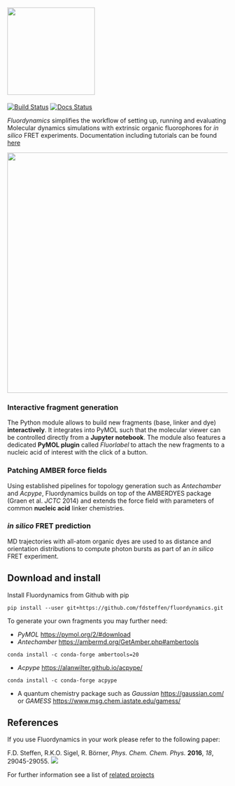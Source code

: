 # <img src="https://github.com/fdsteffen/fluordynamics/blob/master/docs/source/_static/fluordynamics_logo.png" width="200">
[![Build Status](https://github.com/fdsteffen/fluordynamics/workflows/Fluordynamics%20build/badge.svg)](https://github.com/fdsteffen/fluordynamics/actions)
[![Docs Status](https://github.com/fdsteffen/fluordynamics/workflows/Fluordynamics%20docs/badge.svg)](https://github.com/fdsteffen/fluordynamics/actions)

*Fluordynamics* simplifies the workflow of setting up, running and evaluating Molecular dynamics simulations with extrinsic organic fluorophores for *in silico* FRET experiments. Documentation including tutorials can be found [here](https://fdsteffen.github.io/fluordynamics/)


<img src="https://github.com/fdsteffen/fluordynamics/blob/master//docs/source/_static/graphical_abstract.png" width="550">

### Interactive fragment generation

The Python module allows to build new fragments (base, linker and dye) **interactively**. It integrates into PyMOL such that the molecular viewer can be controlled directly from a **Jupyter notebook**. The module also features a dedicated **PyMOL plugin** called *Fluorlabel* to attach the new fragments to a nucleic acid of interest with the click of a button.

### Patching AMBER force fields

Using established pipelines for topology generation such as *Antechamber* and *Acpype*, Fluordynamics builds on top of the AMBERDYES package (Graen et al. *JCTC* 2014) and extends the force field with parameters of common **nucleic acid** linker chemistries.

### *in silico* FRET prediction

MD trajectories with all-atom organic dyes are used to as distance and orientation distributions to compute photon bursts as part of an *in silico* FRET experiment.

## Download and install

Install Fluordynamics from Github with pip
```
pip install --user git+https://github.com/fdsteffen/fluordynamics.git
```

To generate your own fragments you may further need:

- *PyMOL* https://pymol.org/2/#download
- *Antechamber*  https://ambermd.org/GetAmber.php#ambertools
```
conda install -c conda-forge ambertools=20
```

- *Acpype* https://alanwilter.github.io/acpype/
```
conda install -c conda-forge acpype
```

- A quantum chemistry package such as *Gaussian* https://gaussian.com/ or *GAMESS* https://www.msg.chem.iastate.edu/gamess/


## References

If you use Fluordynamics in your work please refer to the following paper:

F.D. Steffen, R.K.O. Sigel, R. Börner, *Phys. Chem. Chem. Phys.* **2016**, *18*, 29045-29055. [![](https://img.shields.io/badge/DOI-10.1039/C6CP04277E-blue.svg)](https://doi.org/10.1039/C6CP04277E)


For further information see a list of [related projects](https://fdsteffen.github.io/fluordynamics/references)
